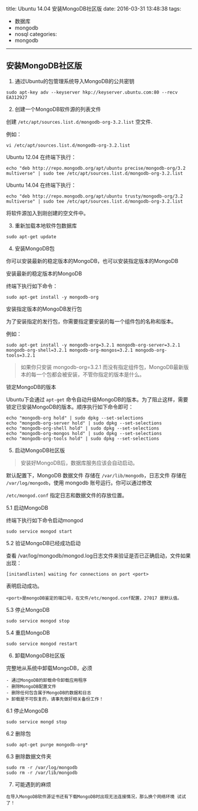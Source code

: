 title: Ubuntu 14.04 安装MongoDB社区版
date: 2016-03-31 13:48:38
tags:
  - 数据库
  - mongodb
  - nosql
categories:
  - mongodb
---

## 安装MongoDB社区版

1. 通过Ubuntu的包管理系统导入MongoDB的公共密钥

```
sudo apt-key adv --keyserver hkp://keyserver.ubuntu.com:80 --recv EA312927
```

2. 创建一个MongoDB软件源的列表文件


创建 `/etc/apt/sources.list.d/mongodb-org-3.2.list` 空文件.


例如：

```
vi /etc/apt/sources.list.d/mongodb-org-3.2.list
```

Ubuntu 12.04 在终端下执行：

```
echo "deb http://repo.mongodb.org/apt/ubuntu precise/mongodb-org/3.2 multiverse" | sudo tee /etc/apt/sources.list.d/mongodb-org-3.2.list
```

Ubuntu 14.04 在终端下执行：

```
echo "deb http://repo.mongodb.org/apt/ubuntu trusty/mongodb-org/3.2 multiverse" | sudo tee /etc/apt/sources.list.d/mongodb-org-3.2.list
```

将软件源加入到刚创建的空文件中。

3. 重新加载本地软件包数据库

```
sudo apt-get update
```

4. 安装MongoDB包

你可以安装最新的稳定版本的MongoDB，也可以安装指定版本的MongoDB

安装最新的稳定版本的MongoDB

终端下执行如下命令：


```
sudo apt-get install -y mongodb-org
```

安装指定版本的MongoDB发行包

为了安装指定的发行包，你需要指定要安装的每一个组件包的名称和版本。 

例如：

```
sudo apt-get install -y mongodb-org=3.2.1 mongodb-org-server=3.2.1 mongodb-org-shell=3.2.1 mongodb-org-mongos=3.2.1 mongodb-org-tools=3.2.1
```

> 如果你只安装 mongodb-org=3.2.1 而没有指定组件包，MongoDB最新版本的每一个包都会被安装，不管你指定的版本是什么。


锁定MongoDB的版本


Ubuntu下会通过 `apt-get` 命令自动升级MongoDB的版本。为了阻止这样，需要锁定已安装MongoDB的版本。顺序执行如下命令即可：


```
echo "mongodb-org hold" | sudo dpkg --set-selections
echo "mongodb-org-server hold" | sudo dpkg --set-selections
echo "mongodb-org-shell hold" | sudo dpkg --set-selections
echo "mongodb-org-mongos hold" | sudo dpkg --set-selections
echo "mongodb-org-tools hold" | sudo dpkg --set-selections
```

5. 启动MongoDB社区版

>安装好MongoDB后，数据库服务应该会自动启动。


默认配置下，MongoDB 数据文件 存储在 `/var/lib/mongodb`，日志文件 存储在 `/var/log/mongodb`，使用 mongodb 账号运行。你可以通过修改


`/etc/mongod.conf` 指定日志和数据文件的存放位置。


5.1 启动MongoDB

终端下执行如下命令启动mongod

```
sudo service mongod start
```

5.2 验证MongoDB已经成功启动

查看 /var/log/mongodb/mongod.log日志文件来验证是否已正确启动，文件如果出现：

```
[initandlisten] waiting for connections on port <port>
```


表明启动成功。


```
<port>是mongoDB鉴定的端口号，在文件/etc/mongod.conf配置，27017 是默认值。
```

5.3 停止MongoDB

```
sudo service mongod stop
```

5.4 重启MongoDB


```
sudo service mongod restart
```


6. 卸载MongoDB社区版


完整地从系统中卸载MongoDB，必须 

    - 通过MongoDB的卸载命令卸载应用程序 
    - 删除MongoDB配置文件 
    - 删除任何包含属于MongoDB的数据和日志
    > 卸载是不可恢复的，请事先做好相关备份工作！
    
6.1 停止MongoDB
    
```
sudo service mongd stop
```
        
6.2 删除包
    
```
sudo apt-get purge mongodb-org*
```
        
6.3 删除数据文件夹
    
```
sudo rm -r /var/log/mongodb
sudo rm -r /var/lib/mongodb
```
        
7. 可能遇到的麻烦


```
在导入MongoDB软件源证书还有下载MongoDB时出现无法连接情况，那么换个网络环境 试试了！
```
    
    
    
    

